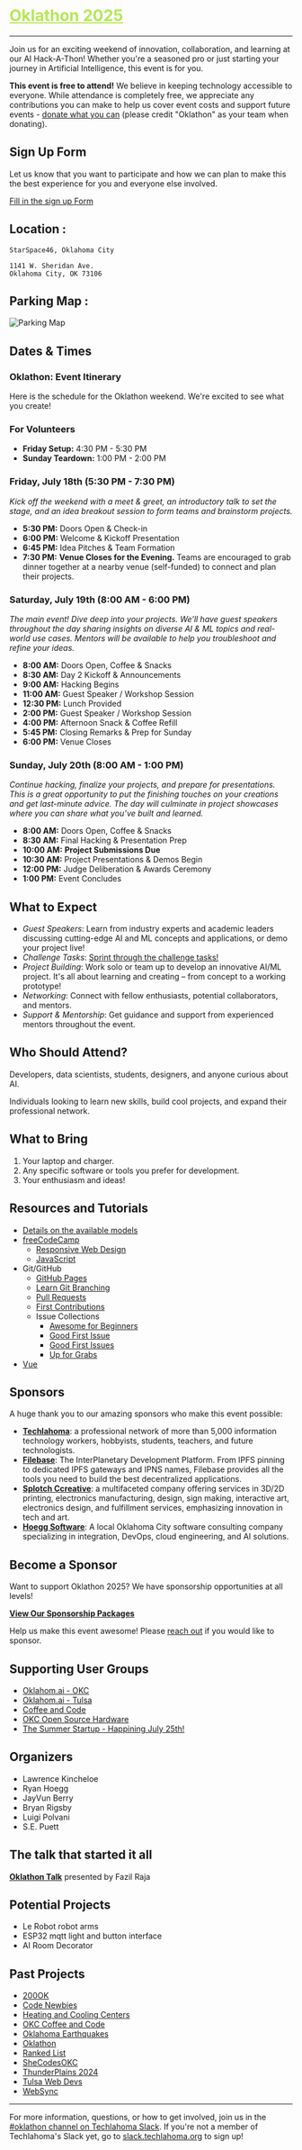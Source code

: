 <h1><a href="https://github.com/techlahoma/oklathon/" style="color: #B5E853;">Oklathon 2025</a></h1>  

<hr />

Join us for an exciting weekend of innovation, collaboration, and learning at our AI Hack-A-Thon! Whether you're a seasoned pro or just starting your journey in Artificial Intelligence, this event is for you.

**This event is free to attend!** We believe in keeping technology accessible to everyone. While attendance is completely free, we appreciate any contributions you can make to help us cover event costs and support future events - [donate what you can](https://givebutter.com/c/techlahomafoundation) (please credit "Oklathon" as your team when donating).

## Sign Up Form

Let us know that you want to participate and how we can plan to make this the best experience for you and everyone else involved.


[Fill in the sign up Form](https://forms.gle/qRGc4KVHYsu5aQGX9)

## Location : 
    
    StarSpace46, Oklahoma City
    
    1141 W. Sheridan Ave. 
    Oklahoma City, OK 73106

## Parking Map :
![Parking Map](https://images.squarespace-cdn.com/content/57422f09ab48dec01e5e20c7/1485812542574-JUH3GP5D7JH6GZ4VEAFE/ss46parking?format=1000w&content-type=image%2Fjpeg)


## Dates & Times

### **Oklathon: Event Itinerary**

Here is the schedule for the Oklathon weekend. We're excited to see what you create!

### **For Volunteers**

* **Friday Setup:** 4:30 PM - 5:30 PM
* **Sunday Teardown:** 1:00 PM - 2:00 PM

### **Friday, July 18th (5:30 PM - 7:30 PM)**

*Kick off the weekend with a meet & greet, an introductory talk to set the stage, and an idea breakout session to form teams and brainstorm projects.*

* **5:30 PM:** Doors Open & Check-in
* **6:00 PM:** Welcome & Kickoff Presentation
* **6:45 PM:** Idea Pitches & Team Formation
* **7:30 PM:** **Venue Closes for the Evening.** Teams are encouraged to grab dinner together at a nearby venue (self-funded) to connect and plan their projects.

### **Saturday, July 19th (8:00 AM - 6:00 PM)**

*The main event! Dive deep into your projects. We’ll have guest speakers throughout the day sharing insights on diverse AI & ML topics and real-world use cases. Mentors will be available to help you troubleshoot and refine your ideas.*

* **8:00 AM:** Doors Open, Coffee & Snacks
* **8:30 AM:** Day 2 Kickoff & Announcements
* **9:00 AM:** Hacking Begins
* **11:00 AM:** Guest Speaker / Workshop Session
* **12:30 PM:** Lunch Provided
* **2:00 PM:** Guest Speaker / Workshop Session
* **4:00 PM:** Afternoon Snack & Coffee Refill
* **5:45 PM:** Closing Remarks & Prep for Sunday
* **6:00 PM:** Venue Closes

### **Sunday, July 20th (8:00 AM - 1:00 PM)**

*Continue hacking, finalize your projects, and prepare for presentations. This is a great opportunity to put the finishing touches on your creations and get last-minute advice. The day will culminate in project showcases where you can share what you’ve built and learned.*

* **8:00 AM:** Doors Open, Coffee & Snacks
* **8:30 AM:** Final Hacking & Presentation Prep
* **10:00 AM:** **Project Submissions Due**
* **10:30 AM:** Project Presentations & Demos Begin
* **12:00 PM:** Judge Deliberation & Awards Ceremony
* **1:00 PM:** Event Concludes
## What to Expect

* *Guest Speakers*: Learn from industry experts and academic leaders discussing cutting-edge AI and ML concepts and applications, or demo your project live!
* *Challenge Tasks*: [Sprint through the challenge tasks!](OklathonChallengeTasks.MD)
* *Project Building*: Work solo or team up to develop an innovative AI/ML project. It's all about learning and creating – from concept to a working prototype!
* *Networking*: Connect with fellow enthusiasts, potential collaborators, and mentors.
* *Support & Mentorship*: Get guidance and support from experienced mentors throughout the event.

## Who Should Attend?

Developers, data scientists, students, designers, and anyone curious about AI.

Individuals looking to learn new skills, build cool projects, and expand their professional network.

## What to Bring

1. Your laptop and charger.
1. Any specific software or tools you prefer for development.
1. Your enthusiasm and ideas!

## Resources and Tutorials
- [Details on the available models](https://nrp.ai/documentation/userdocs/ai/llm-managed/#available-models)
- [freeCodeCamp](https://www.freecodecamp.org/)
  - [Responsive Web Design](https://www.freecodecamp.org/learn/2022/responsive-web-design/)
  - [JavaScript](https://www.freecodecamp.org/learn/javascript-algorithms-and-data-structures-v8/)
- Git/GitHub
  - [GitHub Pages](https://pages.github.com/)
  - [Learn Git Branching](https://learngitbranching.js.org/)
  - [Pull Requests](https://docs.github.com/en/pull-requests/collaborating-with-pull-requests/proposing-changes-to-your-work-with-pull-requests/creating-a-pull-request)
  - [First Contributions](https://github.com/firstcontributions/first-contributions)
  - Issue Collections
    - [Awesome for Beginners](https://github.com/MunGell/awesome-for-beginners)
    - [Good First Issue](https://goodfirstissue.dev/)
    - [Good First Issues](https://goodfirstissues.com/)
    - [Up for Grabs](https://up-for-grabs.net/)
- [Vue](https://vuejs.org/tutorial)

## Sponsors

A huge thank you to our amazing sponsors who make this event possible:

- **[Techlahoma](https://www.techlahoma.org/)**: a professional network of more than 5,000 information technology workers, hobbyists, students, teachers, and future technologists.
- **[Filebase](https://filebase.com/)**: The InterPlanetary Development Platform. From IPFS pinning to dedicated IPFS gateways and IPNS names, Filebase provides all the tools you need to build the best decentralized applications.
- **[Splotch Ccreative](https://www.splotch.page/)**:  a multifaceted company offering services in 3D/2D printing, electronics manufacturing, design, sign making, interactive art, electronics design, and fulfillment services, emphasizing innovation in tech and art.
- **[Hoegg Software](https://hoegg.software/)**: A local Oklahoma City software consulting company specializing in integration, DevOps, cloud engineering, and AI solutions. 

## Become a Sponsor

Want to support Oklathon 2025? We have sponsorship opportunities at all levels!

**[View Our Sponsorship Packages](./sponsorship)**

Help us make this event awesome! Please [reach out](mailto:oklathon@gmail.com) if you would like to sponsor. 

## Supporting User Groups
- [Oklahom.ai - OKC](https://www.meetup.com/oklahom_ai/)
- [Oklahom.ai - Tulsa](https://www.meetup.com/oklahomai-developers/)
- [Coffee and Code](https://www.meetup.com/okccoffeeandcode/)
- [OKC Open Source Hardware](https://www.meetup.com/okc-osh/)
- [The Summer Startup - Happining July 25th!](https://thesummerstartup.com/)


## Organizers

- Lawrence Kincheloe
- Ryan Hoegg
- JayVun Berry
- Bryan Rigsby
- Luigi Polvani
- S.E. Puett

## The talk that started it all

**[Oklathon Talk](https://www.youtube.com/watch?v=4Dk5jlRfWsw&t=4745s)** presented by Fazil Raja

## Potential Projects 

- Le Robot robot arms
- ESP32 mqtt light and button interface
- AI Room Decorator

## Past Projects

- [200OK](https://github.com/techlahoma/200ok-site)
- [Code Newbies](https://github.com/techlahoma/code-newbies)
- [Heating and Cooling Centers](https://github.com/alex-code4okc/oklahoma_cooling_centers_python)
- [OKC Coffee and Code](https://github.com/kacollins/okc-coffee-and-code)
- [Oklahoma Earthquakes](https://github.com/somet-code/oklahoma_earthquakes)
- [Oklathon](https://github.com/techlahoma/oklathon)
- [Ranked List](https://github.com/cotterjd/ranked-list)
- [SheCodesOKC](https://github.com/shecodesokc/shecodesokc.org)
- [ThunderPlains 2024](https://github.com/techlahoma/thunderplains-2024)
- [Tulsa Web Devs](https://github.com/tulsawebdevs/website)
- [WebSync](https://github.com/jtsmedley/WebSync)

---

For more information, questions, or how to get involved, join us in the [#oklathon channel on Techlahoma Slack](https://techlahoma.slack.com/archives/C0658NNE6LS). If you're not a member of Techlahoma's Slack yet, go to [slack.techlahoma.org](http://slack.techlahoma.org/) to sign up!
